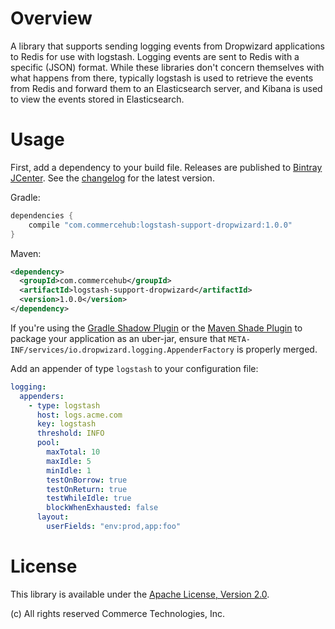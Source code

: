 # Overview

A library that supports sending logging events from Dropwizard applications to Redis for use with logstash. Logging
events are sent to Redis with a specific (JSON) format. While these libraries don't concern themselves with what happens
from there, typically logstash is used to retrieve the events from Redis and forward them to an Elasticsearch server,
and Kibana is used to view the events stored in Elasticsearch.

# Usage

First, add a dependency to your build file.  Releases are published to
[Bintray JCenter](https://bintray.com/bintray/jcenter).  See the [changelog](../CHANGES.md) for the latest version.

Gradle:

```groovy
dependencies {
    compile "com.commercehub:logstash-support-dropwizard:1.0.0"
}
```

Maven:

```xml
<dependency>
  <groupId>com.commercehub</groupId>
  <artifactId>logstash-support-dropwizard</artifactId>
  <version>1.0.0</version>
</dependency>
```

If you're using the [Gradle Shadow Plugin](https://github.com/johnrengelman/shadow) or the
[Maven Shade Plugin](http://maven.apache.org/plugins/maven-shade-plugin/) to package your application as an uber-jar,
ensure that `META-INF/services/io.dropwizard.logging.AppenderFactory` is properly merged.

Add an appender of type `logstash` to your configuration file:

```yaml
logging:
  appenders:
    - type: logstash
      host: logs.acme.com
      key: logstash
      threshold: INFO
      pool:
        maxTotal: 10
        maxIdle: 5
        minIdle: 1
        testOnBorrow: true
        testOnReturn: true
        testWhileIdle: true
        blockWhenExhausted: false
      layout:
        userFields: "env:prod,app:foo"
```

# License
This library is available under the [Apache License, Version 2.0](http://www.apache.org/licenses/LICENSE-2.0).

(c) All rights reserved Commerce Technologies, Inc.
